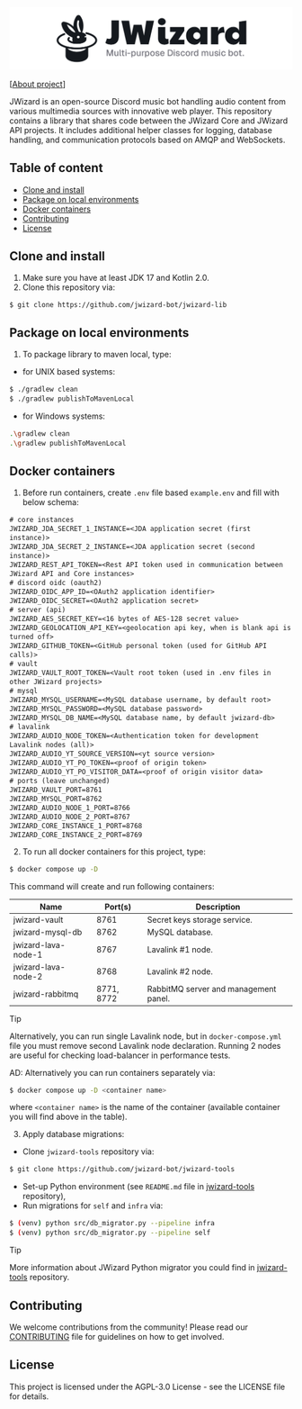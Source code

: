 ![](.github/banner.png)

[[About project](https://jwizard.pl/about)]

JWizard is an open-source Discord music bot handling audio content from various multimedia sources
with innovative web player. This repository contains a library that shares code between the JWizard
Core and JWizard API projects. It includes additional helper classes for logging, database handling,
and communication protocols based on AMQP and WebSockets.

## Table of content

* [Clone and install](#clone-and-install)
* [Package on local environments](#package-on-local-environments)
* [Docker containers](#docker-containers)
* [Contributing](#contributing)
* [License](#license)

## Clone and install

1. Make sure you have at least JDK 17 and Kotlin 2.0.
2. Clone this repository via:

```shell
$ git clone https://github.com/jwizard-bot/jwizard-lib
```

## Package on local environments

1. To package library to maven local, type:

- for UNIX based systems:

```bash
$ ./gradlew clean
$ ./gradlew publishToMavenLocal
```

- for Windows systems:

```bash
.\gradlew clean
.\gradlew publishToMavenLocal
```

## Docker containers

1. Before run containers, create `.env` file based `example.env` and fill with below schema:

```properties
# core instances
JWIZARD_JDA_SECRET_1_INSTANCE=<JDA application secret (first instance)>
JWIZARD_JDA_SECRET_2_INSTANCE=<JDA application secret (second instance)>
JWIZARD_REST_API_TOKEN=<Rest API token used in communication between JWizard API and Core instances>
# discord oidc (oauth2)
JWIZARD_OIDC_APP_ID=<OAuth2 application identifier>
JWIZARD_OIDC_SECRET=<OAuth2 application secret>
# server (api)
JWIZARD_AES_SECRET_KEY=<16 bytes of AES-128 secret value>
JWIZARD_GEOLOCATION_API_KEY=<geolocation api key, when is blank api is turned off>
JWIZARD_GITHUB_TOKEN=<GitHub personal token (used for GitHub API calls)>
# vault
JWIZARD_VAULT_ROOT_TOKEN=<Vault root token (used in .env files in other JWizard projects>
# mysql
JWIZARD_MYSQL_USERNAME=<MySQL database username, by default root>
JWIZARD_MYSQL_PASSWORD=<MySQL database password>
JWIZARD_MYSQL_DB_NAME=<MySQL database name, by default jwizard-db>
# lavalink
JWIZARD_AUDIO_NODE_TOKEN=<Authentication token for development Lavalink nodes (all)>
JWIZARD_AUDIO_YT_SOURCE_VERSION=<yt source version>
JWIZARD_AUDIO_YT_PO_TOKEN=<proof of origin token>
JWIZARD_AUDIO_YT_PO_VISITOR_DATA=<proof of origin visitor data>
# ports (leave unchanged)
JWIZARD_VAULT_PORT=8761
JWIZARD_MYSQL_PORT=8762
JWIZARD_AUDIO_NODE_1_PORT=8766
JWIZARD_AUDIO_NODE_2_PORT=8767
JWIZARD_CORE_INSTANCE_1_PORT=8768
JWIZARD_CORE_INSTANCE_2_PORT=8769
```

2. To run all docker containers for this project, type:

```bash
$ docker compose up -D
```

This command will create and run following containers:

| Name                | Port(s)    | Description                           |
|---------------------|------------|---------------------------------------|
| jwizard-vault       | 8761       | Secret keys storage service.          |
| jwizard-mysql-db    | 8762       | MySQL database.                       |
| jwizard-lava-node-1 | 8767       | Lavalink #1 node.                     |
| jwizard-lava-node-2 | 8768       | Lavalink #2 node.                     |
| jwizard-rabbitmq    | 8771, 8772 | RabbitMQ server and management panel. |

> [!TIP]
> Alternatively, you can run single Lavalink node, but in `docker-compose.yml` file you must
> remove second Lavalink node declaration. Running 2 nodes are useful for checking load-balancer in
> performance tests.

AD: Alternatively you can run containers separately via:

```bash
$ docker compose up -D <container name>
```

where `<container name>` is the name of the container (available container you will find above in
the table).

3. Apply database migrations:

* Clone `jwizard-tools` repository via:

```bash
$ git clone https://github.com/jwizard-bot/jwizard-tools
```

* Set-up Python environment (see `README.md` file
  in [jwizard-tools](https://github.com/jwizard-bot/jwizard-tools) repository),
* Run migrations for `self` and `infra` via:

```bash
$ (venv) python src/db_migrator.py --pipeline infra
$ (venv) python src/db_migrator.py --pipeline self
```

> [!TIP]
> More information about JWizard Python migrator you could find in
> [jwizard-tools](https://github.com/jwizard-bot/jwizard-tools) repository.

## Contributing

We welcome contributions from the community! Please read our [CONTRIBUTING](./CONTRIBUTING.md) file
for guidelines on how to get involved.

## License

This project is licensed under the AGPL-3.0 License - see the LICENSE file for details.
